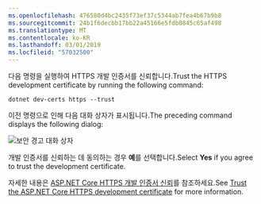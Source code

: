 ```yaml
---
ms.openlocfilehash: 476580d4bc2435f73ef37c5344ab7fea4b67b9b8
ms.sourcegitcommit: 24b1f6decbb17bb22a45166e5fdb0845c65af498
ms.translationtype: MT
ms.contentlocale: ko-KR
ms.lasthandoff: 03/01/2019
ms.locfileid: "57032500"
---
```

<span data-ttu-id="d2607-101">다음 명령을 실행하여 HTTPS 개발 인증서를 신뢰합니다.</span><span class="sxs-lookup"><span data-stu-id="d2607-101">Trust the HTTPS development certificate by running the following command:</span></span>

```console
dotnet dev-certs https --trust
```

<span data-ttu-id="d2607-102">이전 명령으로 인해 다음 대화 상자가 표시됩니다.</span><span class="sxs-lookup"><span data-stu-id="d2607-102">The preceding command displays the following dialog:</span></span>

![보안 경고 대화 상자](~/getting-started/_static/cert.png)

<span data-ttu-id="d2607-104">개발 인증서를 신뢰하는 데 동의하는 경우 **예**를 선택합니다.</span><span class="sxs-lookup"><span data-stu-id="d2607-104">Select **Yes** if you agree to trust the development certificate.</span></span>

<span data-ttu-id="d2607-105">자세한 내용은 [ASP.NET Core HTTPS 개발 인증서 신뢰](xref:security/enforcing-ssl#trust-the-aspnet-core-https-development-certificate-on-windows-and-macos)를 참조하세요.</span><span class="sxs-lookup"><span data-stu-id="d2607-105">See [Trust the ASP.NET Core HTTPS development certificate](xref:security/enforcing-ssl#trust-the-aspnet-core-https-development-certificate-on-windows-and-macos) for more information.</span></span>